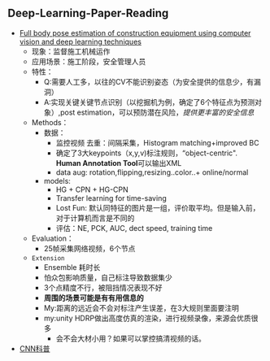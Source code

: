 ## Deep-Learning-Paper-Reading
- [Full body pose estimation of construction equipment using computer vision and deep learning techniques](https://sci-hub.do/10.1016/j.autcon.2019.103016)
  - 现象：监督施工机械运作
  - 应用场景：施工阶段，安全管理人员
  - 特性： 
    - Q:需要人工多，以往的CV不能识别姿态（为安全提供的信息少，有漏洞）
    - A:实现关键关键节点识别（以挖掘机为例，确定了6个特征点为预测对象）,post estimation，可以预防潜在风险，_提供更丰富的安全信息_
  - Methods：
    - 数据：
      - 监控视频 去重：间隔采集，Histogram matching+improved BC
      - 确定了3大keypoints（x,y,v)标注规则，“object-centric". **Human Annotation Tool**可以输出XML 
      - data aug: rotation,flipping,resizing..color..+ online/normal
    - models:
      - HG + CPN + HG-CPN
      - Transfer learning for time-saving
      - Lost Fun: 默认同特征的图片是一组，评价取平均。但是输入前，对于计算机而言是不同的
      - 评估：NE, PCK, AUC, dect speed, training time
  - Evaluation：
    - 25帧采集网络视频，6个节点
  - `Extension`
    - Ensemble 耗时长
    - 怕众包影响质量，自己标注导致数据集少
    - 3个点精度不行，被阻挡情况表现不好
    - **周围的场景可能是有有用信息的**
    - My:距离的远近会不会对标注产生误差，在3大规则里面要注明
    - my:unity HDRP做出高度仿真的渲染，进行视频录像，来源会优质很多
      - 会不会大材小用？如果可以掌控搞清视频的话。
- [CNN科普](https://medium.com/@pkqiang49/%E4%B8%80%E6%96%87%E7%9C%8B%E6%87%82%E5%8D%B7%E7%A7%AF%E7%A5%9E%E7%BB%8F%E7%BD%91%E7%BB%9C-cnn-%E5%9F%BA%E6%9C%AC%E5%8E%9F%E7%90%86-%E7%8B%AC%E7%89%B9%E4%BB%B7%E5%80%BC-%E5%AE%9E%E9%99%85%E5%BA%94%E7%94%A8-6047fb2add35)
